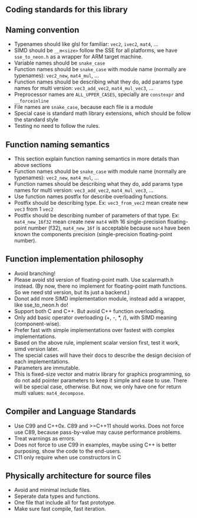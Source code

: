 Coding standards for this library
---------------------------------


Naming convention
-----------------
- Typenames should like glsl for familiar: `vec2`, `ivec2`, `mat4`, ...
- SIMD should be `__m<size>` follow the SSE for all platforms, we have `sse_to_neon.h` as a wrapper for ARM target machine.
- Variable names should be `snake_case`
- Function names should be `snake_case` with module name (normally are typenames): `vec2_new`, `mat4_mul`, ...
- Function names should be describing what they do, add params type names for multi version: `vec3_add_vec2`, `mat4_mul_vec3`, ...
- Preprocessor names are `ALL_UPPER_CASES`, specially are `constexpr` and `__forceinline`
- File names are `snake_case`, because each file is a module
- Special case is standard math library extensions, which should be follow the standard style
- Testing no need to follow the rules.


Function naming semantics
-------------------------
- This section explain function naming semantics in more details than above sections
- Function names should be `snake_case` with module name (normally are typenames): `vec2_new`, `mat4_mul`, ...
- Function names should be describing what they do, add params type names for multi version: `vec3_add_vec2`, `mat4_mul_vec3`, ...
- Use function names postfix for describe overloading functions.
- Postfix should be describing type. Ex: `vec3_from_vec2` mean create new `vec3` from 1 `vec2`
- Postfix should be describing number of parameters of that type. Ex: `mat4_new_16f32` mean create new `mat4` with 16 single-precision floating-point number (f32), `mat4_new_16f` is acceptable because `mat4` have been known the components precision (single-precision floating-point number).


Function implementation philosophy
----------------------------------
- Avoid branching!
- Please avoid std version of floating-point math. Use scalarmath.h instead. (By now, there no implement for floating-point math functions. So we need std version, but its just a backend.)
- Donot add more SIMD implementation module, instead add a wrapper, like sse_to_neon.h do!
- Support both C and C++. But avoid C++ function overloading.
- Only add basic operator overloading (+, -, *, /), with SIMD meaning (component-wise).
- Prefer fast with simple implementations over fastest with complex implementations.
- Based on the above rule, implement scalar version first, test it work, simd version later.
- The special cases will have their docs to describe the design decision of each implementations.
- Parameters are immutable.
- This is fixed-size vector and matrix library for graphics programming, so do not add pointer parameters to keep it simple and ease to use. There will be special case, otherwise. But now, we only have one for return multi values: `mat4_decompose`.


Compiler and Language Standards
-------------------------------
- Use C99 and C++0x. C89 and >=C++11 should works. Does not force use C89, because pass-by-value may cause performance problems.
- Treat warnings as errors.
- Does not force to use C99 in examples, maybe using C++ is better purposing, show the code to the end-users. 
- C11 only require when use constructors in C


Physically architecture for source files
----------------------------------------
- Avoid and minimal include files.
- Seperate data types and functions.
- One file that include all for fast prototype.
- Make sure fast compile, fast iteration.
